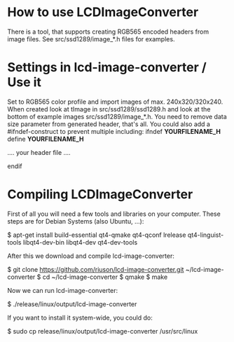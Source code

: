 # How to use LCDImageConverter

There is a tool, that supports creating RGB565 encoded headers from
image files.
See src/ssd1289/image_*.h files for examples.

# Settings in lcd-image-converter / Use it
Set to RGB565 color profile and import images of max. 240x320/320x240.
When created look at tImage in src/ssd1289/ssd1289.h and look at the
bottom of example images src/ssd1289/image_*.h.
You need to remove data size parameter from generated header, that's all.
You could also add a #ifndef-construct to prevent multiple including:
ifndef __YOURFILENAME_H__
define __YOURFILENAME_H__

.... your header file ....

endif

# Compiling LCDImageConverter
First of all you will need a few tools and libraries on your computer.
These steps are for Debian Systems (also Ubuntu, ...):

$ apt-get install build-essential qt4-qmake qt4-qconf lrelease qt4-linguist-tools libqt4-dev-bin libqt4-dev qt4-dev-tools 

After this we download and compile lcd-image-converter:

$ git clone https://github.com/riuson/lcd-image-converter.git ~/lcd-image-converter
$ cd ~/lcd-image-converter
$ qmake
$ make

Now we can run lcd-image-converter:

$ ./release/linux/output/lcd-image-converter

If you want to install it system-wide, you could do:

$ sudo cp release/linux/output/lcd-image-converter /usr/src/linux

